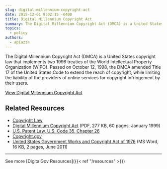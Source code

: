 ```yaml
---
slug: digital-millennium-copyright-act
date: 2015-12-01 9:02:15 -0400
title: Digital Millennium Copyright Act
summary: The Digital Millennium Copyright Act (DMCA) is a United States copyright law that implements two 1996 treaties of the World Intellectual Property Organization (WIPO). Passed on October 12, 1998, the DMCA amended Title 17 of the United States Code to extend the reach of copyright, while limiting the liability of the providers of online services
topics:
  - policy
authors:
  - apiazza
---
```


The Digital Millennium Copyright Act (DMCA) is a United States copyright law that implements two 1996 treaties of the World Intellectual Property Organization (WIPO). Passed on October 12, 1998, the DMCA amended Title 17 of the United States Code to extend the reach of copyright, while limiting the liability of the providers of online services for copyright infringement by their users.

<a class="button" style="color: #000000" href="http://www.gpo.gov/fdsys/pkg/PLAW-105publ304/pdf/PLAW-105publ304.pdf">View Digital Millennium Copyright Act</a>

## Related Resources

- [Copyright Law](http://www.copyright.gov/)
- [Digital Millennium Copyright Act](http://frwebgate.access.gpo.gov/cgi-bin/getdoc.cgi?dbname=105_cong_public_laws&docid=f:publ304.105.pdf) (PDF, 277 KB, 60 pages, January 1999)
- [U.S. Patent Law, U.S. Code 35, Chapter 26](http://frwebgate.access.gpo.gov/cgi-bin/getdoc.cgi?dbname=browse_usc&docid=Cite:+35USC261)
- [Copyright.gov](http://www.copyright.gov/)
- [United States Government Works and Copyright Act of 1976](https://s3.amazonaws.com/digitalgov/_legacy-img/2014/01/United-States-government-works-and-copyright.doc) (MS Word, 16 KB, 2 pages, June 2011)

---

See more [DigitalGov Resources]({{< ref "/resources" >}})
